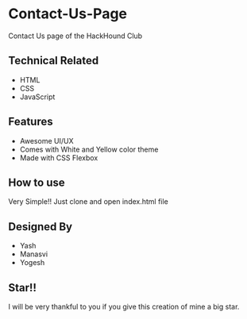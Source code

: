 # Contact-Us-Page
Contact Us page of the HackHound Club

## Technical Related
- HTML
- CSS
- JavaScript

## Features
- Awesome UI/UX
- Comes with White and Yellow color theme
- Made with CSS Flexbox

## How to use
Very Simple!! Just clone and open index.html file

## Designed By
- Yash
- Manasvi
- Yogesh

## Star!!
I will be very thankful to you if you give this creation of mine a big star.
